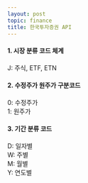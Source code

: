```yaml
---
layout: post
topic: finance
title: 한국투자증권 API
---
```


#### 1. 시장 분류 코드 체계
J: 주식, ETF, ETN


#### 2. 수정주가 원주가 구분코드
0: 수정주가  
1: 원주가


#### 3. 기간 분류 코드
D: 일자별  
W: 주별  
M: 월별  
Y: 연도별  
